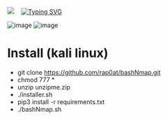 <img src="https://capsule-render.vercel.app/api?type=wave&color=auto&height=300&section=header&text=bash%20Nmap&fontSize=90" />
&nbsp;&nbsp;&nbsp;<a href="https://git.io/typing-svg"><img src="https://readme-typing-svg.demolab.com?font=Fira+Code&size=30&pause=1000&color=FFCC35&width=800&height=120&lines=A+collection+of+convenient+TOOL" alt="Typing SVG" /></a>

![image](https://github.com/user-attachments/assets/629e1dc4-2311-4915-bd76-cf367900c53d)
![image](https://github.com/user-attachments/assets/6d70170a-0a1b-457b-8f17-67f6b628e090)



# Install (kali linux)
* git clone https://github.com/rap0at/bashNmap.git
* chmod 777 *
* unzip unzipme.zip
* ./installer.sh
* pip3 install -r requirements.txt
* ./bashNmap.sh
